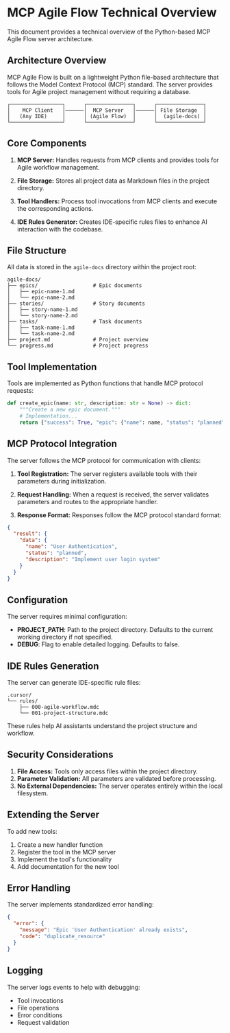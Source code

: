 # MCP Agile Flow Technical Overview

This document provides a technical overview of the Python-based MCP Agile Flow server architecture.

## Architecture Overview

MCP Agile Flow is built on a lightweight Python file-based architecture that follows the Model Context Protocol (MCP) standard. The server provides tools for Agile project management without requiring a database.

```
┌─────────────────┐      ┌───────────────┐      ┌───────────────┐
│    MCP Client   │──────│  MCP Server   │──────│ File Storage  │
│   (Any IDE)     │      │ (Agile Flow)  │      │  (agile-docs) │
└─────────────────┘      └───────────────┘      └───────────────┘
```

## Core Components

1. **MCP Server:** Handles requests from MCP clients and provides tools for Agile workflow management.

2. **File Storage:** Stores all project data as Markdown files in the project directory.

3. **Tool Handlers:** Process tool invocations from MCP clients and execute the corresponding actions.

4. **IDE Rules Generator:** Creates IDE-specific rules files to enhance AI interaction with the codebase.

## File Structure

All data is stored in the `agile-docs` directory within the project root:

```
agile-docs/
├── epics/                  # Epic documents
│   ├── epic-name-1.md
│   └── epic-name-2.md
├── stories/                # Story documents
│   ├── story-name-1.md
│   └── story-name-2.md
├── tasks/                  # Task documents
│   ├── task-name-1.md
│   └── task-name-2.md
├── project.md              # Project overview
└── progress.md             # Project progress
```

## Tool Implementation

Tools are implemented as Python functions that handle MCP protocol requests:

```python
def create_epic(name: str, description: str = None) -> dict:
    """Create a new epic document."""
    # Implementation...
    return {"success": True, "epic": {"name": name, "status": "planned"}}
```

## MCP Protocol Integration

The server follows the MCP protocol for communication with clients:

1. **Tool Registration:** The server registers available tools with their parameters during initialization.

2. **Request Handling:** When a request is received, the server validates parameters and routes to the appropriate handler.

3. **Response Format:** Responses follow the MCP protocol standard format:

```json
{
  "result": {
    "data": {
      "name": "User Authentication",
      "status": "planned",
      "description": "Implement user login system"
    }
  }
}
```

## Configuration

The server requires minimal configuration:

- **PROJECT_PATH**: Path to the project directory. Defaults to the current working directory if not specified.
- **DEBUG**: Flag to enable detailed logging. Defaults to false.

## IDE Rules Generation

The server can generate IDE-specific rule files:

```
.cursor/
└── rules/
    ├── 000-agile-workflow.mdc
    └── 001-project-structure.mdc
```

These rules help AI assistants understand the project structure and workflow.

## Security Considerations

1. **File Access:** Tools only access files within the project directory.
2. **Parameter Validation:** All parameters are validated before processing.
3. **No External Dependencies:** The server operates entirely within the local filesystem.

## Extending the Server

To add new tools:

1. Create a new handler function
2. Register the tool in the MCP server
3. Implement the tool's functionality
4. Add documentation for the new tool

## Error Handling

The server implements standardized error handling:

```json
{
  "error": {
    "message": "Epic 'User Authentication' already exists",
    "code": "duplicate_resource"
  }
}
```

## Logging

The server logs events to help with debugging:

- Tool invocations
- File operations
- Error conditions
- Request validation 